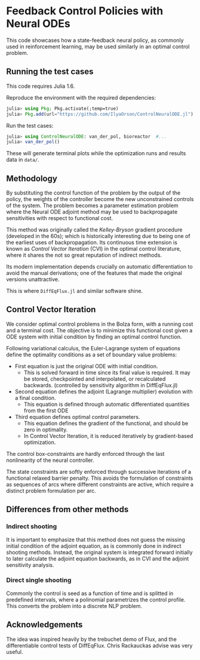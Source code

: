 # Feedback Control Policies with Neural ODEs

This code showcases how a state-feedback neural policy, as commonly used in reinforcement
learning, may be used similarly in an optimal control problem.

## Running the test cases
This code requires Julia 1.6.

Reproduce the environment with the required dependencies:
```julia
julia> using Pkg; Pkg.activate(;temp=true)
julia> Pkg.add(url="https://github.com/IlyaOrson/ControlNeuralODE.jl")
```

Run the test cases:

```julia
julia> using ControlNeuralODE: van_der_pol, bioreactor  #...
julia> van_der_pol()
```

These will generate terminal plots while the optimization runs and results data in `data/`.

## Methodology
By substituting the control function of the problem by the output of the policy, the
weights of the controller become the new unconstrained controls of the system.
The problem becomes a parameter estimation problem where the Neural ODE adjoint method may be used
to backpropagate sensitivities with respect to functional cost.

This method was originally called the _Kelley-Bryson_ gradient procedure (developed in the 60s);
which is historically interesting due to being one of the earliest uses of backpropagation.
Its continuous time extension is known as _Control Vector Iteration_ (CVI) in the optimal control
literature, where it shares the not so great reputation of indirect methods.

Its modern implementation depends crucially on automatic differentiation to avoid the manual
derivations; one of the features that made the original versions unattractive.

This is where `DiffEqFlux.jl` and similar software shine.

## Control Vector Iteration
We consider optimal control problems in the Bolza form, with a running cost and a terminal cost.
The objective is to minimize this functional cost given a ODE system with initial condition by
finding an optimal control function.

Following variational calculus, the Euler-Lagrange system of equations define the optimality
conditions as a set of boundary value problems:
* First equation is just the original ODE with initial condition.
    * This is solved forward in time since its final value is required. It may be stored, checkpointed and interpolated, or recalculated backwards. (controlled by sensitivity algorithm in DiffEqFlux.jl)
* Second equation defines the adjoint (Lagrange multiplier) evolution with a final condition.
    * This equation is defined through automatic differentiated quantities from the first ODE
* Third equation defines optimal control parameters.
    * This equation defines the gradient of the functional, and should be zero in optimality.
    * In Control Vector Iteration, it is reduced iteratively by gradient-based optimization.


The control box-constraints are hardly enforced through the last nonlinearity of the neural controller.

The state constraints are softly enforced through successive iterations of a functional relaxed barrier penalty. This avoids the formulation of constraints as sequences of arcs where different constraints are active, which require a distinct problem formulation per arc.

## Differences from other methods

### Indirect shooting
It is important to emphasize that this method does not guess the missing initial condition
of the adjoint equation, as is commonly done in indirect shooting methods.
Instead, the original system is integrated forward initially to later calculate the adjoint
equation backwards, as in CVI and the adjoint sensitivity analysis.

### Direct single shooting
Commonly the control is seed as a function of time and is splitted in predefined intervals, where a
polinomial parametrizes the control profile. This converts the problem into a discrete NLP problem.

## Acknowledgements

The idea was inspired heavily by the trebuchet demo of Flux, and the differentiable control
tests of DiffEqFlux. Chris Rackauckas advise was very useful.
